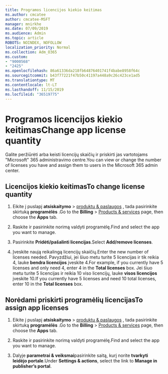 ```yaml
---
title: Programos licencijos kiekio keitimas
ms.author: cmcatee
author: cmcatee-MSFT
manager: mnirkhe
ms.date: 07/09/2019
ms.audience: Admin
ms.topic: article
ROBOTS: NOINDEX, NOFOLLOW
localization_priority: Normal
ms.collection: Adm_O365
ms.custom:
- "9000568"
- "2425"
ms.openlocfilehash: 86a61336da218fb64876401741f4babe8958f64c
ms.sourcegitcommit: b43f77221f47b50c41197a448a9c26c423ce1ad5
ms.translationtype: MT
ms.contentlocale: lt-LT
ms.lasthandoff: 11/15/2019
ms.locfileid: "36519775"
---
```

# <a name="change-app-license-quantity"></a><span data-ttu-id="11515-102">Programos licencijos kiekio keitimas</span><span class="sxs-lookup"><span data-stu-id="11515-102">Change app license quantity</span></span>

<span data-ttu-id="11515-103">Galite peržiūrėti arba keisti licencijų skaičių ir priskirti jas vartotojams "Microsoft" 365 administravimo centre.</span><span class="sxs-lookup"><span data-stu-id="11515-103">You can view or change the number of licenses you have and assign them to users in the Microsoft 365 admin center.</span></span> 

## <a name="to-change-license-quantity"></a><span data-ttu-id="11515-104">Licencijos kiekio keitimas</span><span class="sxs-lookup"><span data-stu-id="11515-104">To change license quantity</span></span>

1. <span data-ttu-id="11515-105">Eikite į puslapį **atsiskaitymo** > [produktų & paslaugos](https://go.microsoft.com/fwlink/p/?linkid=842054) , tada pasirinkite skirtuką **programėlės** .</span><span class="sxs-lookup"><span data-stu-id="11515-105">Go to the **Billing** > [Products & services](https://go.microsoft.com/fwlink/p/?linkid=842054) page, then choose the **Apps** tab.</span></span>

2. <span data-ttu-id="11515-106">Raskite ir pasirinkite norimą valdyti programėlę.</span><span class="sxs-lookup"><span data-stu-id="11515-106">Find and select the app you want to manage.</span></span>  

3. <span data-ttu-id="11515-107">Pasirinkite **Pridėti/pašalinti licencijas**.</span><span class="sxs-lookup"><span data-stu-id="11515-107">Select **Add/remove licenses**.</span></span>

4. <span data-ttu-id="11515-108">Įveskite naują reikalingą licencijų skaičių.</span><span class="sxs-lookup"><span data-stu-id="11515-108">Enter the new number of licenses needed.</span></span> <span data-ttu-id="11515-109">Pavyzdžiui, jei šiuo metu turite 5 licencijas ir tik reikia 4, lauke **bendra licencijos** įveskite 4.</span><span class="sxs-lookup"><span data-stu-id="11515-109">For example, if you currently have 5 licenses and only need 4, enter 4 in the **Total licenses** box.</span></span> <span data-ttu-id="11515-110">Jei šiuo metu turite 5 licencijas ir reikia 10 viso licencijų, lauke **visos licencijos** įveskite 10.</span><span class="sxs-lookup"><span data-stu-id="11515-110">If you currently have 5 licenses and need 10 total licenses, enter 10 in the **Total licenses** box.</span></span>

## <a name="to-assign-app-licenses"></a><span data-ttu-id="11515-111">Norėdami priskirti programėlių licencijas</span><span class="sxs-lookup"><span data-stu-id="11515-111">To assign app licenses</span></span>

1. <span data-ttu-id="11515-112">Eikite į puslapį **atsiskaitymo** > [produktų & paslaugos](https://go.microsoft.com/fwlink/p/?linkid=842054) , tada pasirinkite skirtuką **programėlės** .</span><span class="sxs-lookup"><span data-stu-id="11515-112">Go to the **Billing** > [Products & services](https://go.microsoft.com/fwlink/p/?linkid=842054) page, then choose the **Apps** tab.</span></span>

2. <span data-ttu-id="11515-113">Raskite ir pasirinkite norimą valdyti programėlę.</span><span class="sxs-lookup"><span data-stu-id="11515-113">Find and select the app you want to manage.</span></span>  

3. <span data-ttu-id="11515-114">Dalyje **parametrai & veiksmai**pasirinkite saitą, kurį norite **tvarkyti leidėjo portale**.</span><span class="sxs-lookup"><span data-stu-id="11515-114">Under **Settings & actions**, select the link to **Manage in publisher’s portal**.</span></span>